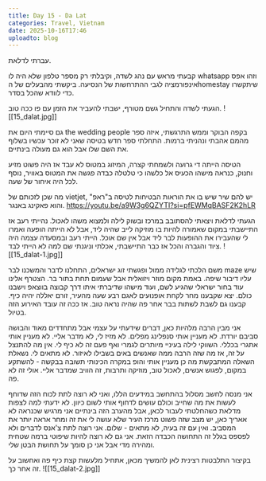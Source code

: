 ```yaml
---
title: Day 15 - Da Lat
categories: Travel, Vietnam
date: 2025-10-16T17:46
uploadto: blog
---
```

עברתי לדלאת.

קבעתי מראש עם נהג לשדה, וקיבלתי רק מספר טלפון שלא היה לו whatsapp וזהו אפס אינפורמציה לגבי ההתרחשות של הנסיעה. ביקשתי מהבעלים של הhomestay שיתקשרו כדי לוודא שהכל בסדר.

הגעתי לשדה והתחיל גשם מטורף, ישבתי להעביר את הזמן עם פו ככה טוב.
![[15_dalat.jpg]]

גם סיימתי היום את the wedding people בקפה הבוקר וממש התרגשתי, איזה ספר מהמם אהבתי ונהניתי ברמות. התחלתי ספר חדש בטיסה שאני לא זוכר עכשיו בשלוף את השם שלו אבל הוא גם מעולה בינתיים.

הטיסה הייתה די גרועה ולשמחתי קצרה, המיזוג במטוס לא עבד אז היה פשוט מזיע וחנוק, כנראה מישהו הכעיס אל כלשהו כי טלטלה כבדה פגשה את המטוס באוויר, נוסף לכל היה איחור של שעה.

מה שכן לזכותם של vietjet, יש להם שיר שיש בו את הוראות הבטיחות לטיסה ב"ראפ" והוא פאקינג באנגר.
https://youtu.be/a9W3g6QZYTI?si=pfEWMqBASF2K2hLR

הגעתי לדלאת ויצאתי להסתובב במרכז ובשוק לילה ולמצוא משהו לאכול. נהייתי רעב אז התיישבתי במקום שאמורה להיות בו מוזיקה לייב שהיה ליד, אבל לא הייתה הופעה ואמרו לי שהעבירו את ההופעות לבר ליד אבל אין שם אוכל. הייתי רעב ובמסעדה עצמה היה ציוד והגברה והכל אז כבר התיישבתי, אכלתי וניגנתי שם למה לא הייתי לבד.
![[15_dalat-1.jpg]]

משם הלכתי לגלידה ממול ופגשתי זוג ישראלים, התחלנו לדבר והמשכנו לבר maze שיש עליו דיבור שיפה. באמת מקום מוזר ויזואלית אבל שעמום תחת בתור בר. הצטרף אלינו עוד בחור ישראלי שהגיע לשם, ועוד מישהו שדיברתי איתו דרך קבוצה בווצאפ וישבנו כולם. יצא שקבענו מחר לקחת אופנועים לאגם רבע שעה מהעיר, זורם יאללה יהיה כיף. קבענו גם לשבת לשתות בבר אחר פה שהיה נראה טוב. אז ככה זה עובד האירוע הזה בטיול.

אני מבין הרבה מלהיות כאן, דברים שידעתי על עצמי אבל מתחדדים מאוד והבושה סביבם יורדת. לא מעניין אותי סנפלינג מפלים. לא מזיז לי, לא מדבר אליי. לא מעניין אותי אתגרי בכללי. השווקי לילה בעיניי מיותרים לגמרי ואף פעם זה לא כיף לי. אין מה להתנצל על זה, אז מה שזה הרבה ממה שאנשים באים בשבילו לאיזור. לא מתאים לי. נשאלת השאלה המתבקשת מה כן מעניין אותי והופ במקרה הכינותי תשובה בבקשה - להשתקע במקום, לפגוש אנשים, לאכול טוב, מוזיקה ותרבות, זה הוויב שמדבר אליי. אולי זה לא פה.

אני מנסה לחשב מסלול בהתחשב במידעים הללו, ואני לא רוצה לתת לכוח הזה שדוחף לעשות את מה שחייב וכולם עושים לדחוף אותי לשום כיוון. לא ידעתי למה לצפות מדלאת כשהחלטתי לעבור לכאן, אבל מהערב הזה בינתיים אני מרגיש שכנראה לא אאריך כאן, יש מצב שזה פשוט מרכז העיר שלא עושה לי את זה ומחר אראה יותר את המסביב. ואין עם זה בעיה, לא מתאים - שלום. אני רוצה לתת צ'אנס לדברים ולא לפספס בגלל זה התחושה הכבדה הזאת. אני גם לא רוצה להיות שיפוטי ברמה שטחית ומהירה מדי אבל אני כן סומך על תחושת הבטן שלי.

בקיצור התלבטות רצינית לאן להמשיך מכאן, אתחיל מלעשות קצת כיף פה ואחשוב על זה אחר כך.
![[15_dalat-2.jpg]]